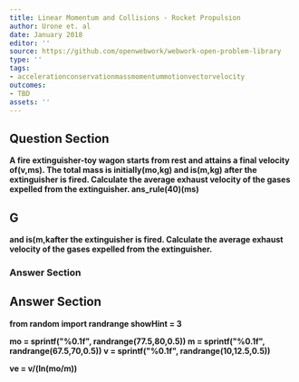 ```yaml
---
title: Linear Momentum and Collisions - Rocket Propulsion
author: Urone et. al
date: January 2018
editor: ''
source: https://github.com/openwebwork/webwork-open-problem-library
type: ''
tags:
- accelerationconservationmassmomentummotionvectorvelocity
outcomes:
- TBD
assets: ''
---
```


## Question Section 

<b>
A fire extinguisher-toy wagon starts from rest and attains a final velocity of(v,ms). The total mass is initially(mo,kg) and is(m,kg) after the extinguisher is fired. Calculate the average exhaust velocity of the gases expelled from the extinguisher.
ans_rule(40)(ms)

## G
and is(m,kafter the extinguisher is fired. Calculate the average exhaust velocity of the gases expelled from the extinguisher.
### Answer Section


## Answer Section

from random import randrange
showHint = 3

mo = sprintf("%0.1f", randrange(77.5,80,0.5))
m = sprintf("%0.1f", randrange(67.5,70,0.5))
v = sprintf("%0.1f", randrange(10,12.5,0.5))

ve = v/(ln(mo/m))